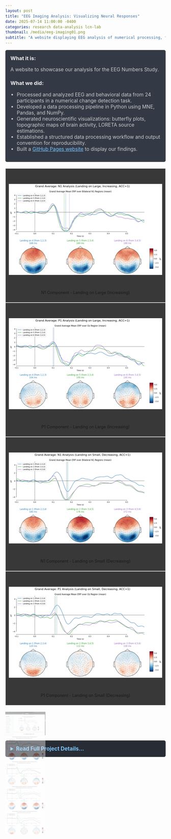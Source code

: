 ```yaml
---
layout: post
title: "EEG Imaging Analysis: Visualizing Neural Responses"
date: 2025-07-14 11:00:00 -0400
categories: research data-analysis lcn-lab
thumbnail: /media/eeg-imaging01.png
subtitle: "A website displaying EEG analysis of numerical processing, featuring topographic maps and LORETA source localization."
---
```


<div style="padding: 15px; border: 1px solid #555; border-radius: 5px; margin-bottom: 20px; background-color: #333a45;">
  <h3 style="margin-top: 0; color: #eee;">What it is:</h3>
  <p style="font-size: 1.1em; color: #ccc;">A website to showcase our analysis for the EEG Numbers Study.</p>
  
  <h3 style="color: #eee;">What we did:</h3>
  <ul style="font-size: 1.1em; list-style-type: disc; padding-left: 20px; color: #ccc;">
    <li>Processed and analyzed EEG and behavioral data from 24 participants in a numerical change detection task.</li>
    <li>Developed a data processing pipeline in Python using MNE, Pandas, and NumPy.</li>
    <li>Generated neuroscientific visualizations: butterfly plots, topographic maps of brain activity, LORETA source estimations.</li>
    <li>Established a structured data processing workflow and output convention for reproducibility.</li>
    <li>Built a <a href="https://yurigushiken.github.io/eeg-image-analysis/" style="color: #7cc5ff;">GitHub Pages website</a> to display our findings.</li>
  </ul>
</div>

<!-- Top (Main) Swiper -->
<div style="--swiper-navigation-color: #fff; --swiper-pagination-color: #333; margin-bottom: 10px; background-color: #383838;" class="swiper eegSwiper2">
  <div class="swiper-wrapper">
    <div class="swiper-slide">
      <div style="text-align: center; border: 1px solid #ddd; padding: 10px; height: 400px; display: flex; flex-direction: column; justify-content: space-between;">
        <div style="flex-grow: 1; display: flex; align-items: center; justify-content: center; overflow: hidden;">
          <img src="/media/eeg_imaging02-group_n1_plot_landing_on_large_increasing_acc=1.png" alt="N1 Component - Landing on Large (Increasing)" style="max-width: 100%; max-height: 90%; object-fit: contain;">
        </div>
        <p style="text-align: center; font-size: 0.9em; margin-top: 10px; flex-shrink: 0;">N1 Component - Landing on Large (Increasing)</p>
      </div>
    </div>
    <div class="swiper-slide">
      <div style="text-align: center; border: 1px solid #ddd; padding: 10px; height: 400px; display: flex; flex-direction: column; justify-content: space-between;">
        <div style="flex-grow: 1; display: flex; align-items: center; justify-content: center; overflow: hidden;">
          <img src="/media/eeg_imaging03-group_p1_plot_landing_on_large_increasing_acc=1.png" alt="P1 Component - Landing on Large (Increasing)" style="max-width: 100%; max-height: 90%; object-fit: contain;">
        </div>
        <p style="text-align: center; font-size: 0.9em; margin-top: 10px; flex-shrink: 0;">P1 Component - Landing on Large (Increasing)</p>
      </div>
    </div>
     <div class="swiper-slide">
      <div style="text-align: center; border: 1px solid #ddd; padding: 10px; height: 400px; display: flex; flex-direction: column; justify-content: space-between;">
        <div style="flex-grow: 1; display: flex; align-items: center; justify-content: center; overflow: hidden;">
          <img src="/media/eeg_imaging04-group_n1_plot_landing_on_small_decreasing_acc=1.png" alt="N1 Component - Landing on Small (Decreasing)" style="max-width: 100%; max-height: 90%; object-fit: contain;">
        </div>
        <p style="text-align: center; font-size: 0.9em; margin-top: 10px; flex-shrink: 0;">N1 Component - Landing on Small (Decreasing)</p>
      </div>
    </div>
     <div class="swiper-slide">
      <div style="text-align: center; border: 1px solid #ddd; padding: 10px; height: 400px; display: flex; flex-direction: column; justify-content: space-between;">
        <div style="flex-grow: 1; display: flex; align-items: center; justify-content: center; overflow: hidden;">
          <img src="/media/eeg_imaging05-group_p1_plot_landing_on_small_decreasing_acc=1.png" alt="P1 Component - Landing on Small (Decreasing)" style="max-width: 100%; max-height: 90%; object-fit: contain;">
        </div>
        <p style="text-align: center; font-size: 0.9em; margin-top: 10px; flex-shrink: 0;">P1 Component - Landing on Small (Decreasing)</p>
      </div>
    </div>
  </div>
  <div class="swiper-button-next"></div>
  <div class="swiper-button-prev"></div>
</div>

<!-- Bottom (Thumbs) Swiper -->
<div thumbsSlider="" class="swiper eegSwiper" style="height: 100px; box-sizing: border-box; padding: 10px 0;">
  <div class="swiper-wrapper">
    <div class="swiper-slide" style="width: 25%; height: 100%; opacity: 0.4;">
      <img src="/media/eeg-imaging-06Screenshot 2025-07-07 185237.png" style="width:100%; height: 100%; object-fit: cover;" />
    </div>
    <div class="swiper-slide" style="width: 25%; height: 100%; opacity: 0.4;">
      <img src="/media/eeg_imaging02-group_n1_plot_landing_on_large_increasing_acc=1.png" style="width:100%; height: 100%; object-fit: cover;" />
    </div>
    <div class="swiper-slide" style="width: 25%; height: 100%; opacity: 0.4;">
      <img src="/media/eeg_imaging03-group_p1_plot_landing_on_large_increasing_acc=1.png" style="width:100%; height: 100%; object-fit: cover;" />
    </div>
    <div class="swiper-slide" style="width: 25%; height: 100%; opacity: 0.4;">
      <img src="/media/eeg_imaging04-group_n1_plot_landing_on_small_decreasing_acc=1.png" style="width:100%; height: 100%; object-fit: cover;" />
    </div>
    <div class="swiper-slide" style="width: 25%; height: 100%; opacity: 0.4;">
      <img src="/media/eeg_imaging05-group_p1_plot_landing_on_small_decreasing_acc=1.png" style="width:100%; height: 100%; object-fit: cover;" />
    </div>
  </div>
</div>

<script>
  document.addEventListener('DOMContentLoaded', function () {
    var swiperThumbs = new Swiper(".eegSwiper", {
      spaceBetween: 10,
      slidesPerView: 4,
      freeMode: true,
      watchSlidesProgress: true,
      clickable: true,
      centeredSlides: true,
    });
    var swiperMain = new Swiper(".eegSwiper2", {
      spaceBetween: 10,
      navigation: {
        nextEl: ".swiper-button-next",
        prevEl: ".swiper-button-prev",
      },
      thumbs: {
        swiper: swiperThumbs,
      },
      loop: true,
      keyboard: {
        enabled: true,
      },
    });
  });
</script>

<style>
  .swiper-slide-thumb-active {
    opacity: 1 !important;
  }
</style>

<details style="margin-bottom: 20px; background-color: #282c34; padding: 15px; border-radius: 5px; border: 1px solid #444;">
  <summary style="cursor: pointer; font-weight: bold; color: #7cc5ff; font-size: 1.2em;">Read Full Project Details...</summary>
  <div style="padding-top: 15px; color: #bbb;" markdown="1">

### The Neurobehavioral Basis of Numerical Processing

This project contains the data and analysis scripts for a study investigating the neurobehavioral basis of the Parallel Individuation (PI) and Approximate Number System (ANS). It analyzes EEG and behavioral data from 24 participants performing a numerical change detection task. The core scientific background is based on a foundational dissertation which details the theories, experimental design, and original findings (see the study by Jean Tang, <a href="https://www.proquest.com/docview/2812356028?parentSessionId=zW1BLJcwkBjWeCCtTIBQHAODqVYHyBZdWH7abINSoNM%3D&accountid=14258&sourcetype=Dissertations%20&%20Theses" style="color: #7cc5ff;">The Neurobehavioral Basis of the Parallel Individuation (PI) and Approximation Number System (ANS)</a>).

### Datasets Overview
The raw data is processed into four primary datasets, each residing in its own directory, to facilitate different types of analysis:
*   `eeg_all/`: Includes EEG data from all trials for all 24 subjects, regardless of whether their behavioral response was correct or incorrect. Useful for analyzing error-related brain activity.
*   `eeg_acc=1/`: A filtered subset containing data only from trials where the participant responded correctly. This is the primary dataset for most analyses.
*   `eeg_ds_all/`: Includes all trials. "DS" stands for "direction and size".
*   `eeg_ds_acc=1/`: Includes only correct trials. "DS" stands for "direction and size".

### Data Processing Pipeline
The analysis is designed as a series of scripts where the output of one serves as the input for the next.

**Stage 1: Initial Processing**
A foundational Python script takes raw EEG and behavioral data, cleans it, and transforms it into a structured format for MNE-Python. It uses a master file from the HAPPE pipeline to select artifact-free trials and maps electrode locations from a standard 128-channel cap file. This stage outputs segmented EEG data (`*-epo.fif`) and precisely aligned behavioral metadata (`*_metadata.h5`).

**Stage 2: Visualization and Analysis**
Subsequent scripts load the processed epoch files to perform detailed analysis:
*   Generate butterfly plots to view ERP components across all channels.
*   Create topographic maps of brain activity at specific time points (e.g., for N1 and P1 components).
*   Perform LORETA source localization to estimate the origin of the neural signals, using the `fsaverage` model from MNE-Python for anatomical reference.

All generated plots are saved to a structured directory system, separating individual subject results from group-level averages for clarity and reproducibility.

  </div>
</details> 